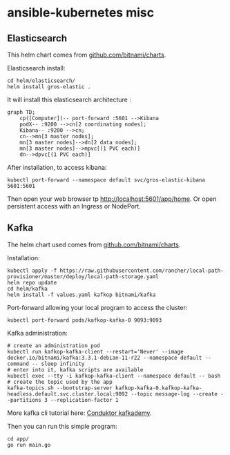# ansible-kubernetes misc

## Elasticsearch

This helm chart comes from [github.com/bitnami/charts](https://github.com/bitnami/charts/tree/master/bitnami/elasticsearch).

Elasticsearch install:

    cd helm/elasticsearch/
    helm install gros-elastic .


It will install this elasticsearch architecture :
```mermaid
graph TD;
    cp([Computer])-- port-forward :5601 -->Kibana
    podX-- :9200 -->cn[2 coordinating nodes];
    Kibana-- :9200 -->cn;
    cn-->mn[3 master nodes];
    mn[3 master nodes]-->dn[2 data nodes];
    mn[3 master nodes]-->mpvc[(1 PVC each)]
    dn-->dpvc[(1 PVC each)]
```

After installation, to access kibana:

    kubectl port-forward --namespace default svc/gros-elastic-kibana 5601:5601

Then open your web browser tp [http://localhost:5601/app/home](http://localhost:5601/app/home).
Or open persistent access with an Ingress or NodePort.

## Kafka

The helm chart used comes from [github.com/bitnami/charts](https://github.com/bitnami/charts/tree/master/bitnami/elasticsearch).

Installation:

    kubectl apply -f https://raw.githubusercontent.com/rancher/local-path-provisioner/master/deploy/local-path-storage.yaml
    helm repo update
    cd helm/kafka
    helm install -f values.yaml kafkop bitnami/kafka

Port-forward allowing your local program to access the cluster:

    kubectl port-forward pods/kafkop-kafka-0 9093:9093

Kafka administration:

    # create an administration pod
    kubectl run kafkop-kafka-client --restart='Never' --image docker.io/bitnami/kafka:3.3.1-debian-11-r22 --namespace default --command -- sleep infinity
    # enter into it, kafka scripts are available
    kubectl exec --tty -i kafkop-kafka-client --namespace default -- bash
    # create the topic used by the app
    kafka-topics.sh --bootstrap-server kafkop-kafka-0.kafkop-kafka-headless.default.svc.cluster.local:9092 --topic message-log --create --partitions 3 --replication-factor 1

More kafka cli tutorial here: [Conduktor kafkademy](https://www.conduktor.io/kafka/kafka-cli-tutorial).

Then you can run this simple program:

    cd app/
    go run main.go
